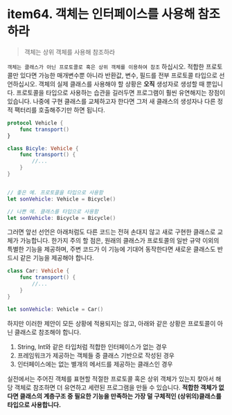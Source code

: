 # item64. 객체는 인터페이스를 사용해 참조하라

> 객체는 상위 객체를 사용해 참조하라

`객체는 클래스가 아닌 프로토콜로 혹은 상위 객체를 이용하여 참조` 하십시오. 적합한 프로토콜만 있다면 가능한 매개변수뿐 아니라 반환값, 변수, 필드를 전부 프로토콜 타입으로 선언하십시오. 객체의 실제 클래스를 사용해야 할 상황은 **오직** 생성자로 생성할 때 뿐입니다. 프로토콜을 타입으로 사용하는 습관을 길러두면 프로그램이 훨씬 유연해지는 장점이 있습니다. 나중에 구현 클래스를 교체하고자 한다면 그저 새 클래스의 생성자나 다른 정적 팩터리를 호출해주기만 하면 됩니다.

```swift
protocol Vehicle {
    func transport()
}

class Bicyle: Vehicle {
    func transport() {
        //...
    }
}


// 좋은 예. 프로토콜을 타입으로 사용함
let sonVehicle: Vehicle = Bicycle()

// 나쁜 예. 클래스를 타입으로 사용함
let sonVehicle: Bicycle = Bicycle()
```



그러면 앞선 선언은 아래처럼도 다른 코드는 전혀 손대지 않고 새로 구현한 클래스로 교체가 가능합니다. 한가지 주의 할 점은, 원래의 클래스가 프로토콜의 일반 규약 이외의 특별한 기능을 제공하며, 주변 코드가 이 기능에 기대어 동작한다면 새로운 클래스도 반드시 같은 기능을 제공해야 합니다. 

```swift
class Car: Vehicle {
    func transport() {
        //...
    }  
}

let sonVehicle: Vehicle = Car()
```



하지만 이러한 제안이 모든 상황에 적용되지는 않고, 아래와 같은 상황은 프로토콜이 아닌 클래스로 참조해야 합니다.

1. String, Int와 같은 타입처럼 적합한 인터페이스가 없는 경우
2. 프레임워크가 제공하는 객체들 중 클래스 기반으로 작성된  경우
3. 인터페이스에는 없는 별개의 메서드를 제공하는 클래스인 경우



실전에서는 주어진 객체를 표현할 적절한 프로토콜 혹은 상위 객체가 있는지 찾아서 해당 객체로 참조하면 더 유연하고 세련된 프로그램을 만들 수 있습니다. **적합한 객체가 없다면 클래스의 계층구조 중 필요한 기능을 만족하는 가장 덜 구체적인 (상위의)클래스를 타입으로 사용합니다.**